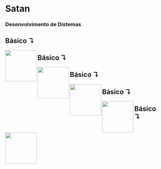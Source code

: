 # Satan
### Desenvolvimento de Distemas
##  Básico  ↴
  <img src="https://cdn.jsdelivr.net/gh/devicons/devicon/icons/unrealengine/unrealengine-original.svg" width="100px" height="100px" align="left" />

## Básico  ↴    
  <img src="https://cdn.jsdelivr.net/gh/devicons/devicon/icons/html5/html5-plain.svg" width="100px" height="100px" align="left" />

## Básico  ↴   
  <img src="https://cdn.jsdelivr.net/gh/devicons/devicon/icons/photoshop/photoshop-line.svg" width="100px" height="100px" align="left"  />

## Básico  ↴
   <img src="https://cdn.jsdelivr.net/gh/devicons/devicon/icons/css3/css3-plain.svg" width="100px" height="100px" align="left" />

## Básico  ↴
   <img src="https://cdn.jsdelivr.net/gh/devicons/devicon/icons/javascript/javascript-plain.svg" width="100px" height="100px" align="left" />
